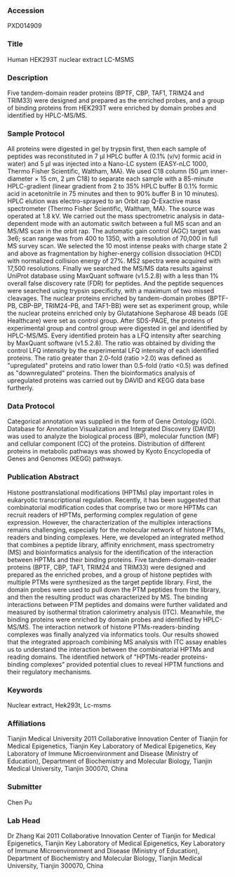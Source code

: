 ### Accession
PXD014909

### Title
Human HEK293T nuclear extract LC-MSMS

### Description
Five tandem-domain reader proteins (BPTF, CBP, TAF1, TRIM24 and TRIM33) were designed and prepared as the enriched probes, and a group of binding proteins from HEK293T were enriched by domain probes and identified by HPLC-MS/MS.

### Sample Protocol
All proteins were digested in gel by trypsin first, then each sample of peptides was reconstituted in 7 µl HPLC buffer A (0.1% (v/v) formic acid in water) and 5 µl was injected into a Nano-LC system (EASY-nLC 1000, Thermo Fisher Scientific, Waltham, MA). We used C18 column (50 μm inner-diameter × 15 cm, 2 μm C18) to separate each sample with a 85-minute HPLC-gradient (linear gradient from 2 to 35% HPLC buffer B 0.1% formic acid in acetonitrile in 75 minutes and then to 90% buffer B in 10 minutes). HPLC elution was electro-sprayed to an Orbit rap Q-Exactive mass spectrometer (Thermo Fisher Scientific, Waltham, MA). The source was operated at 1.8 kV. We carried out the mass spectrometric analysis in data-dependent mode with an automatic switch between a full MS scan and an MS/MS scan in the orbit rap. The automatic gain control (AGC) target was 3e6; scan range was from 400 to 1350, with a resolution of 70,000 in full MS survey scan. We selected the 10 most intense peaks with charge state 2 and above as fragmentation by higher-energy collision dissociation (HCD) with normalized collision energy of 27%. MS2 spectra were acquired with 17,500 resolutions. Finally we searched the MS/MS data results against UniProt database using MaxQuant software (v1.5.2.8) with a less than 1% overall false discovery rate (FDR) for peptides. And the peptide sequences were searched using trypsin specificity, with a maximum of two missed cleavages.  The nuclear proteins enriched by tandem-domain probes (BPTF-PB, CBP-BP, TRIM24-PB, and TAF1-BB) were set as experiment group, while the nuclear proteins enriched only by Glutatahione Sepharose 4B beads (GE Healthcare) were set as control group. After SDS-PAGE, the proteins of experimental group and control group were digested in gel and identified by HPLC-MS/MS. Every identified protein has a LFQ intensity after searching by MaxQuant software (v1.5.2.8). The ratio was obtained by dividing the control LFQ intensity by the experimental LFQ intensity of each identified proteins. The ratio greater than 2.0-fold (ratio >2.0) was defined as "upregulated" proteins and ratio lower than 0.5-fold (ratio <0.5) was defined as "downregulated" proteins. Then the bioinformatics analysis of upregulated proteins was carried out by DAVID and KEGG data base furtherly.

### Data Protocol
Categorical annotation was supplied in the form of Gene Ontology (GO). Database for Annotation Visualization and Integrated Discovery (DAVID) was used to analyze the biological process (BP), molecular function (MF) and cellular component (CC) of the proteins. Distribution of different proteins in metabolic pathways was showed by Kyoto Encyclopedia of Genes and Genomes (KEGG) pathways.

### Publication Abstract
Histone posttranslational modifications (HPTMs) play important roles in eukaryotic transcriptional regulation. Recently, it has been suggested that combinatorial modification codes that comprise two or more HPTMs can recruit readers of HPTMs, performing complex regulation of gene expression. However, the characterization of the multiplex interactions remains challenging, especially for the molecular network of histone PTMs, readers and binding complexes. Here, we developed an integrated method that combines a peptide library, affinity enrichment, mass spectrometry (MS) and bioinformatics analysis for the identification of the interaction between HPTMs and their binding proteins. Five tandem-domain-reader proteins (BPTF, CBP, TAF1, TRIM24 and TRIM33) were designed and prepared as the enriched probes, and a group of histone peptides with multiple PTMs were synthesized as the target peptide library. First, the domain probes were used to pull down the PTM peptides from the library, and then the resulting product was characterized by MS. The binding interactions between PTM peptides and domains were further validated and measured by isothermal titration calorimetry analysis (ITC). Meanwhile, the binding proteins were enriched by domain probes and identified by HPLC-MS/MS. The interaction network of histone PTMs-readers-binding complexes was finally analyzed via informatics tools. Our results showed that the integrated approach combining MS analysis with ITC assay enables us to understand the interaction between the combinatorial HPTMs and reading domains. The identified network of "HPTMs-reader proteins-binding complexes" provided potential clues to reveal HPTM functions and their regulatory mechanisms.

### Keywords
Nuclear extract, Hek293t, Lc-msms

### Affiliations
Tianjin Medical University
2011 Collaborative Innovation Center of Tianjin for Medical Epigenetics, Tianjin Key Laboratory of Medical Epigenetics, Key Laboratory of Immune Microenvironment and Disease (Ministry of Education), Department of Biochemistry and Molecular Biology, Tianjin Medical University, Tianjin 300070, China

### Submitter
Chen Pu

### Lab Head
Dr Zhang Kai
2011 Collaborative Innovation Center of Tianjin for Medical Epigenetics, Tianjin Key Laboratory of Medical Epigenetics, Key Laboratory of Immune Microenvironment and Disease (Ministry of Education), Department of Biochemistry and Molecular Biology, Tianjin Medical University, Tianjin 300070, China


